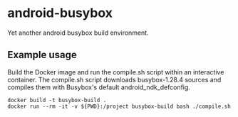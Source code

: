 # android-busybox
Yet another android busybox build environment.

## Example usage
Build the Docker image and run the compile.sh script within an interactive container. The compile.sh script downloads
busybox-1.28.4 sources and compiles them with Busybox's default android_ndk_defconfig.

```
docker build -t busybox-build .
docker run --rm -it -v ${PWD}:/project busybox-build bash ./compile.sh
```
